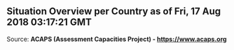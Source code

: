 ## Situation Overview per Country as of Fri, 17 Aug 2018 03:17:21 GMT

Source: **ACAPS (Assessment Capacities Project) - https://www.acaps.org**